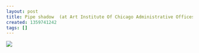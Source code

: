 ```yaml
---
layout: post
title: Pipe shadow  (at Art Institute Of Chicago Administrative Offices)
created: 1359741242
tags: []
---
```

![](http://25.media.tumblr.com/fad6553879b1d73d6d750d138a93faac/tumblr_mhjz22HxSU1rsr8w3o1_500.jpg)


